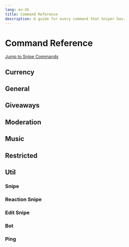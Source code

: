 ```yaml
---
lang: en-US
title: Command Reference
description: A guide for every command that Sniper has.
---
```


# Command Reference

[Jump to Snipe Commands](#snipe)

## Currency

## General

## Giveaways

## Moderation

## Music

## Restricted

## Util

### Snipe

### Reaction Snipe

### Edit Snipe

### Bot

### Ping
